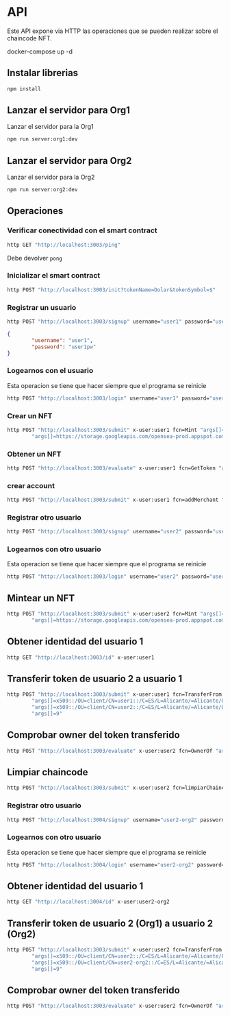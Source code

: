 # API

Este API expone via HTTP las operaciones que se pueden realizar sobre el chaincode NFT.

 docker-compose up -d

## Instalar librerias
```bash
npm install
```


## Lanzar el servidor para Org1

Lanzar el servidor para la Org1

```bash
npm run server:org1:dev
```

## Lanzar el servidor para Org2

Lanzar el servidor para la Org2

```bash
npm run server:org2:dev
```

## Operaciones

### Verificar conectividad con el smart contract

```bash
http GET "http://localhost:3003/ping"
```

Debe devolver `pong`

### Inicializar el smart contract

```bash
http POST "http://localhost:3003/init?tokenName=Dolar&tokenSymbol=$"
```

### Registrar un usuario

```bash
http POST "http://localhost:3003/signup" username="user1" password="user1pw"
```

```json
{
        "username": "user1",
        "password": "user1pw"
}
```

### Logearnos con el usuario

Esta operacion se tiene que hacer siempre que el programa se reinicie

```bash
http POST "http://localhost:3003/login" username="user1" password="user1pw"
```

### Crear un NFT

```bash
http POST "http://localhost:3003/submit" x-user:user1 fcn=Mint "args[]=9"  \
        "args[]=https://storage.googleapis.com/opensea-prod.appspot.com/puffs/3.png" "args[]=Nombre" "args[]=Descripcion"
```

### Obtener un NFT

```bash
http POST "http://localhost:3003/evaluate" x-user:user1 fcn=GetToken "args[]=9"
```

### crear account

```bash
http POST "http://localhost:3003/submit" x-user:user1 fcn=addMerchant "args[]=TestApi"
```

### Registrar otro usuario

```bash
http POST "http://localhost:3003/signup" username="user2" password="user2pw"
```

### Logearnos con otro usuario

Esta operacion se tiene que hacer siempre que el programa se reinicie

```bash
http POST "http://localhost:3003/login" username="user2" password="user2pw"
```

## Mintear un NFT

```bash
http POST "http://localhost:3003/submit" x-user:user2 fcn=Mint "args[]=10"  \
        "args[]=https://storage.googleapis.com/opensea-prod.appspot.com/puffs/3.png" "args[]=Nombre2" "args[]=Descripcion2"
```

## Obtener identidad del usuario 1

```bash
http GET "http://localhost:3003/id" x-user:user1
```

## Transferir token de usuario 2 a usuario 1

```bash
http POST "http://localhost:3003/submit" x-user:user1 fcn=TransferFrom \
        "args[]=x509::/OU=client/CN=user1::/C=ES/L=Alicante/=Alicante/O=Kung Fu Software/OU=Tech/CN=ca" \
        "args[]=x509::/OU=client/CN=user2::/C=ES/L=Alicante/=Alicante/O=Kung Fu Software/OU=Tech/CN=ca" \
        "args[]=9"

```

## Comprobar owner del token transferido

```bash
http POST "http://localhost:3003/evaluate" x-user:user2 fcn=OwnerOf "args[]=9"
```

## Limpiar chaincode

```bash
http POST "http://localhost:3003/submit" x-user:user2 fcn=limpiarChaincode
```


### Registrar otro usuario

```bash
http POST "http://localhost:3004/signup" username="user2-org2" password="user2pw"
```

### Logearnos con otro usuario

Esta operacion se tiene que hacer siempre que el programa se reinicie

```bash
http POST "http://localhost:3004/login" username="user2-org2" password="user2pw"
```

## Obtener identidad del usuario 1

```bash
http GET "http://localhost:3004/id" x-user:user2-org2
```


## Transferir token de usuario 2 (Org1) a usuario 2 (Org2)

```bash
http POST "http://localhost:3003/submit" x-user:user2 fcn=TransferFrom \
        "args[]=x509::/OU=client/CN=user2::/C=ES/L=Alicante/=Alicante/O=Kung Fu Software/OU=Tech/CN=ca" \
        "args[]=x509::/OU=client/CN=user2-org2::/C=ES/L=Alicante/=Alicante/O=Kung Fu Software/OU=Tech/CN=ca" \
        "args[]=9"

```

## Comprobar owner del token transferido

```bash
http POST "http://localhost:3003/evaluate" x-user:user2 fcn=OwnerOf "args[]=9"
```


